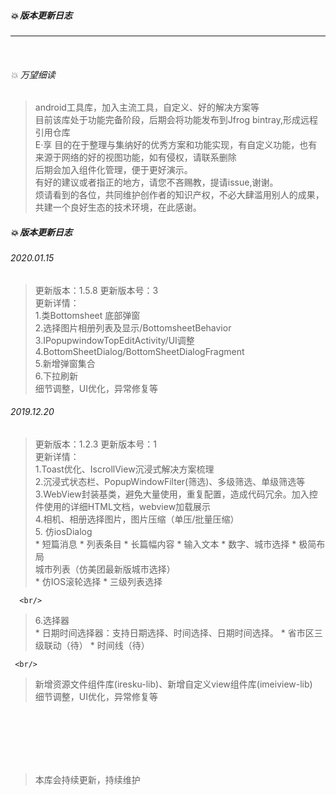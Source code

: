 
##### 💥 版本更新日志

---

<br/>

###### 💥 万望细读

> android工具库，加入主流工具，自定义、好的解决方案等  <br/>
> 目前该库处于功能完备阶段，后期会将功能发布到Jfrog bintray,形成远程引用仓库 <br/>
> E·享 目的在于整理与集纳好的优秀方案和功能实现，有自定义功能，也有来源于网络的好的视图功能，如有侵权，请联系删除 <br/>
> 后期会加入组件化管理，便于更好演示。 <br/>
> 有好的建议或者指正的地方，请您不吝赐教，提请issue,谢谢。 <br/>
> 烦请看到的各位，共同维护创作者的知识产权，不必大肆滥用别人的成果，共建一个良好生态的技术环境，在此感谢。 <br/>


##### 💥 版本更新日志


###### 2020.01.15  <br/>

> 更新版本：1.5.8  更新版本号：3  <br/>
> 更新详情：  <br/>
> 1.类Bottomsheet 底部弹窗  <br/>
> 2.选择图片相册列表及显示/BottomsheetBehavior  <br/>
> 3.IPopupwindowTopEditActivity/UI调整  <br/>
> 4.BottomSheetDialog/BottomSheetDialogFragment  <br/>
> 5.新增弹窗集合  <br/>
> 6.下拉刷新  <br/>
> 细节调整，UI优化，异常修复等 <br/>


###### 2019.12.20  <br/>

> 更新版本：1.2.3  更新版本号：1  <br/>
> 更新详情：  <br/>
> 1.Toast优化、IscrollView沉浸式解决方案梳理  <br/>
> 2.沉浸式状态栏、PopupWindowFilter(筛选)、多级筛选、单级筛选等  <br/>
> 3.WebView封装基类，避免大量使用，重复配置，造成代码冗余。加入控件使用的详细HTML文档，webview加载展示  <br/>
> 4.相机、相册选择图片，图片压缩（单压/批量压缩）  <br/>
> 5. 仿iosDialog  <br/>
      * 短篇消息
      * 列表条目
      * 长篇幅内容
      * 输入文本
      * 数字、城市选择
      * 极简布局  <br/>
>      城市列表（仿美团最新版城市选择）  <br/>
      * 仿IOS滚轮选择
      * 三级列表选择
>
      <br/>
>
> 6.选择器  <br/>
    * 日期时间选择器：支持日期选择、时间选择、日期时间选择。
    * 省市区三级联动（待）
    * 时间线（待）
>
     <br/>
>
> 新增资源文件组件库(iresku-lib)、新增自定义view组件库(imeiview-lib)  <br/>
> 细节调整，UI优化，异常修复等 <br/>








<br/><br/><br/><br/><br/>

> 本库会持续更新，持续维护